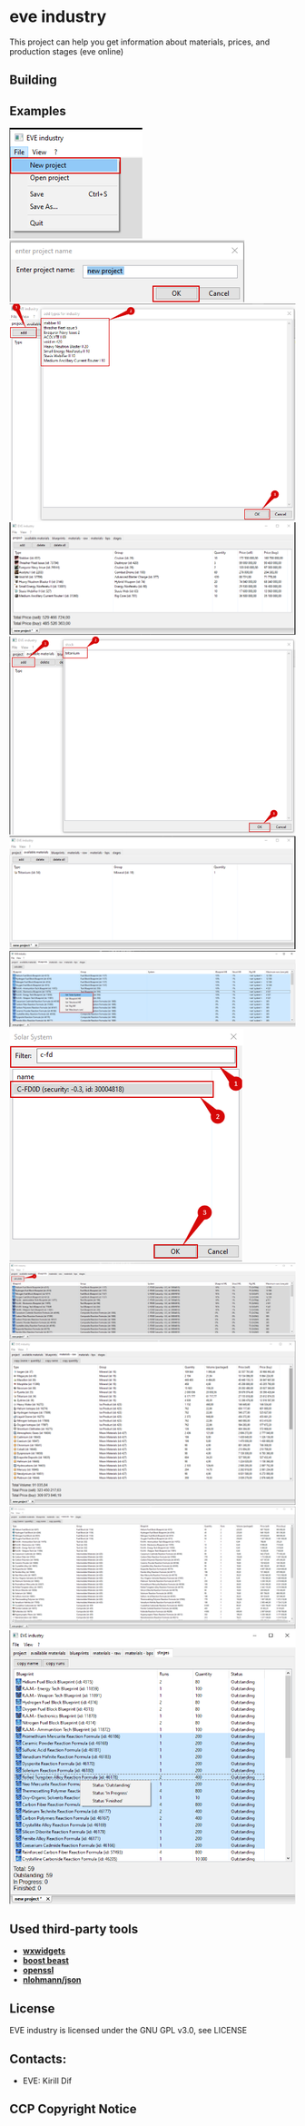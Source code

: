 # eve industry

This project can help you get information about materials, prices, and production stages (eve online)

## Building


## Examples

![1](docs/examples/example_01.png)
![2](docs/examples/example_02.png)
![3](docs/examples/example_03.png)
![4](docs/examples/example_04.png)
![5](docs/examples/example_05.png)
![6](docs/examples/example_06.png)
![7](docs/examples/example_07.png)
![8](docs/examples/example_08.png)
![9](docs/examples/example_09.png)
![10](docs/examples/example_10.png)
![11](docs/examples/example_11.png)
![12](docs/examples/example_12.png)

## Used third-party tools
- [**wxwidgets**](https://github.com/wxWidgets/wxWidgets)
- [**boost beast**](https://github.com/boostorg/boost)
- [**openssl**](https://github.com/openssl/openssl)
- [**nlohmann/json**](https://github.com/nlohmann/json)

## License

EVE industry is licensed under the GNU GPL v3.0, see LICENSE

## Contacts:

* EVE: Kirill Dif

## CCP Copyright Notice